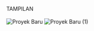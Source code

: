 TAMPILAN 
<br>
<br>
![Proyek Baru](https://user-images.githubusercontent.com/81613457/147134843-ff05245c-93f3-4f92-9a0b-64124ec3cfa4.png)
![Proyek Baru (1)](https://user-images.githubusercontent.com/81613457/147135198-33ab80aa-f965-4e7e-98f7-545af85c788e.png)
